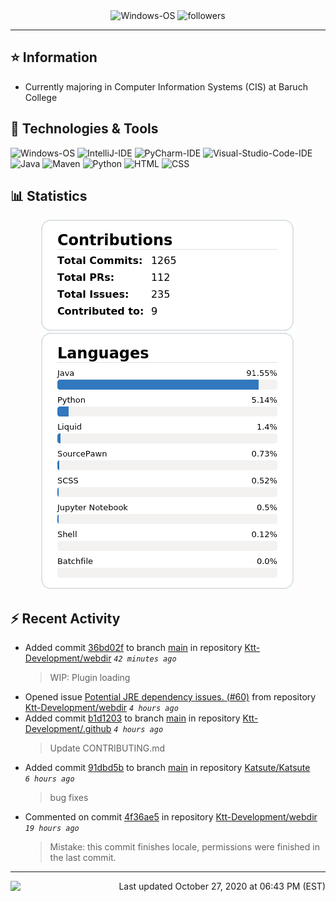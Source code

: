<div align="center">
    <img 
        src="https://img.shields.io/badge/OS-Windows-informational?style=for-the-badge&color=3278be"
        alt="Windows-OS">
    <img 
        src="https://img.shields.io/github/followers/katsute?color=3278be&style=for-the-badge"
        alt="followers">
</div>

<hr>

## ⭐ Information

 - Currently majoring in Computer Information Systems (CIS) at Baruch College

## 🔧 Technologies & Tools

<img 
    src="https://img.shields.io/badge/OS-Windows-informational?style=flat-square&color=3278be"
    alt="Windows-OS">
<img 
    src="https://img.shields.io/badge/Editor-IntelliJ_IDEA-informational?style=flat-square&logo=intellij-idea&logoColor=white&color=3278be"
    alt="IntelliJ-IDE">
<img 
    src="https://img.shields.io/badge/Editor-PyCharm-informational?style=flat-square&logo=pycharm&logoColor=white&color=3278be"
    alt="PyCharm-IDE">
<img 
    src="https://img.shields.io/badge/Editor-Visual_Studio_Code-informational?style=flat-square&logo=Visual-Studio-Code&logoColor=white&color=3278be"
    alt="Visual-Studio-Code-IDE">
<img 
    src="https://img.shields.io/badge/Code-Java-informational?style=flat-square&logo=java&logoColor=white&color=3278be"
    alt="Java">
<img 
    src="https://img.shields.io/badge/Tools-Maven-informational?style=flat-square&logo=apache-maven&logoColor=white&color=3278be"
    alt="Maven">
<img 
    src="https://img.shields.io/badge/Code-Python-informational?style=flat-square&logo=python&logoColor=white&color=3278be"
    alt="Python">
<img 
    src="https://img.shields.io/badge/Code-HTML-informational?style=flat-square&logo=html5&logoColor=white&color=3278be"
    alt="HTML">
<img 
    src="https://img.shields.io/badge/Code-CSS-informational?style=flat-square&logo=css-wizardry&logoColor=white&color=3278be"
    alt="CSS">

## 📊 Statistics
<div align="center">
    <a href="https://github.com/Katsute/">
        <img src="https://github.com/Katsute/Katsute/blob/main/contributions.png">
    </a>
    <a href="https://github.com/Katsute/">
        <img src="https://github.com/Katsute/Katsute/blob/main/languages.png">
    </a>
</div>

## ⚡ Recent Activity

 - Added commit [36bd02f](https://github.com/Ktt-Development/webdir/commit/36bd02feafaf4612ac4c83d537d710f59921b203) to branch [main](https://github.com/Ktt-Development/webdir/tree/main) in repository [Ktt-Development/webdir](https://github.com/Ktt-Development/webdir)  *`42 minutes ago`*
   > WIP: Plugin loading
 - Opened issue [Potential JRE dependency issues. (#60)](https://github.com/Ktt-Development/webdir/issues/60) from repository [Ktt-Development/webdir](https://github.com/Ktt-Development/webdir)  *`4 hours ago`*
 - Added commit [b1d1203](https://github.com/Ktt-Development/.github/commit/b1d12038dfba6d4cc040068b501c3f3ddf90c01c) to branch [main](https://github.com/Ktt-Development/.github/tree/main) in repository [Ktt-Development/.github](https://github.com/Ktt-Development/.github)  *`4 hours ago`*
   > Update CONTRIBUTING.md
 - Added commit [91dbd5b](https://github.com/Katsute/Katsute/commit/91dbd5b5ac7c59be5780e5a81291adc0d4f2b1e4) to branch [main](https://github.com/Katsute/Katsute/tree/main) in repository [Katsute/Katsute](https://github.com/Katsute/Katsute)  *`6 hours ago`*
   > bug fixes
 - Commented on commit [4f36ae5](https://github.com/Ktt-Development/webdir/commit/4f36ae5d3e8cb5682180e09e6c8848af313b89ef#commitcomment-43605716) in repository [Ktt-Development/webdir](https://github.com/Ktt-Development/webdir)  *`19 hours ago`*
   > Mistake: this commit finishes locale, permissions were finished in the last commit.

---
<img align="left" src="https://github.com/Katsute/Katsute/workflows/Update%20README.md/badge.svg"><p align="right">Last updated October 27, 2020 at 06:43 PM (EST)</p>
